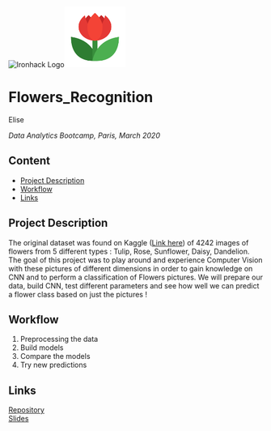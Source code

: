 <img src="https://bit.ly/2VnXWr2" alt="Ironhack Logo" width="100"/><img src="https://github.com/esilesvn/Flowers_Recognition/blob/master/images/flower_icon.png" alt="Flower Icon" width="120"/>

# Flowers_Recognition
Elise

*Data Analytics Bootcamp, Paris, March 2020*

## Content
- [Project Description](#project-description)
- [Workflow](#workflow)
- [Links](#links)

## Project Description
The original dataset was found on Kaggle ([Link here](https://www.kaggle.com/alxmamaev/flowers-recognition)) of 4242 images of flowers from 5 different types : Tulip, Rose, Sunflower, Daisy, Dandelion. The goal of this project was to play around and experience Computer Vision with these pictures of different dimensions in order to gain knowledge on CNN and to perform a classification of Flowers pictures. We will prepare our data, build CNN, test different parameters and see how well we can predict a flower class based on just the pictures ! 


## Workflow
1. Preprocessing the data
2. Build models
3. Compare the models
4. Try new predictions

## Links

[Repository](https://github.com/esilesvn/0323_2020DATAPAR/Projects/Flowers_Recognition/)  
[Slides](https://docs.google.com/presentation/d/1yuIn8JVnwqrWZf6OzrNrT8deYCY_nn9k-94dcxS1Pa8/edit?usp=sharing)
